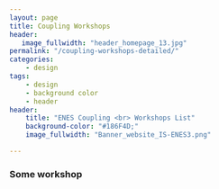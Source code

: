 ```yaml
---
layout: page
title: Coupling Workshops
header:
   image_fullwidth: "header_homepage_13.jpg"
permalink: "/coupling-workshops-detailed/"
categories:
    - design
tags:
    - design
    - background color
    - header
header:
    title: "ENES Coupling <br> Workshops List"
    background-color: "#186F4D;"
    image_fullwidth: "Banner_website_IS-ENES3.png"

---
```


### <a name="some-workshop"></a>Some workshop
